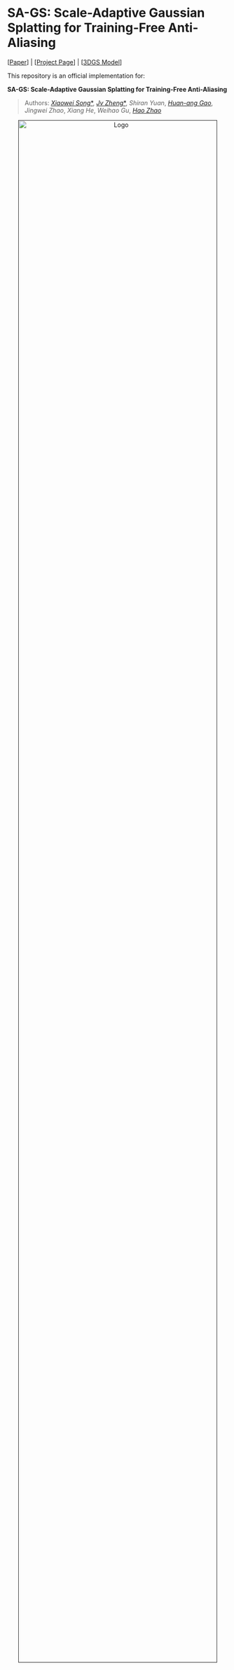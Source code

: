 # SA-GS: Scale-Adaptive Gaussian Splatting for Training-Free Anti-Aliasing
  
[[Paper](https://drive.google.com/file/d/1uVSdYOXreEuntpswW3HXV-TypKi-ZopQ/view?usp=drive_link)] | [[Project Page](https://kevinsong729.github.io/project-pages/SA-GS/)] | [[3DGS Model](https://drive.google.com/drive/folders/10DC8iPt1RE5cp_b6b1naMoRlR2bsvlAa?usp=drive_link)]

This repository is an official implementation for:

**SA-GS: Scale-Adaptive Gaussian Splatting for Training-Free Anti-Aliasing**

> Authors:  [_Xiaowei Song_*](https://kevinSONG729.github.io/), [_Jv Zheng_*](https://zsy1987.github.io/), _Shiran Yuan_, [_Huan-ang Gao_](https://c7w.tech/about/), _Jingwei Zhao_, _Xiang He_, _Weihao Gu_, [_Hao Zhao_](https://sites.google.com/view/fromandto)

<p align="center">
  <a href="">
    <img src="./img/bicycle_zoomoutin.gif" alt="Logo" width="95%">
  </a>
</p>

<p align="center">
We introduce SA-GS, a training-free approach that can be directly applied to the inference process of any pretrained 3DGS model to resolve its visual artefacts at drastically changed rendering settings.
</p>
<br>

# Introduction
3DGS has gained attention in the industry due to its high-quality view rendering and fast speeds. However, view quality degradation can occur during rendering depending on settings such as resolution, distance, and focal length. Existing methods address this issue by adding regularity to Gaussian primitives in both 3D and 2D space during training. However, these methods overlook a significant drawback of 3DGS when used with different rendering settings: the scale ambiguity problem. This issue directly results in the inability of 3DGS to utilise conventional anti-aliasing techniques. We propose and analyse this problem for the first time and correct this shortcoming by using only 2D scale-adaptive filters. Based on this, we use conventional antialiasing methods such as integration and super-sampling to solve the aliasing effect caused by insufficient sampling frequency. It is worth noting that our method is the first Gaussian anti-aliasing technique that does not require training. Therefore, it can be directly integrated into existing 3DGS models to enhance their anti-aliasing capabilities. The method was validated in both bounded and unbounded scenarios, and the experimental results demonstrate that it achieves robust anti-aliasing performance enhancement in the most efficient way, surpassing or equaling the current optimal settings.

# Installation

```
cd SA-GS
conda create -y -n SA-GS python=3.8
conda activate SA-GS
pip install -r requirements.txt
pip install submodules/simple-knn/
pip install submodules/diff-gaussian-rasterization_new
```

# Dataset
## Blender Dataset
Please download and unzip nerf_synthetic.zip from the [NeRF's official Google Drive](https://drive.google.com/drive/folders/128yBriW1IG_3NJ5Rp7APSTZsJqdJdfc1). Then generate multi-scale blender dataset with
```
python convert_blender_data.py --blender_dir nerf_synthetic/ --out_dir multi-scale
```

## Mip-NeRF 360 Dataset
Please download the data from the [Mip-NeRF 360](https://jonbarron.info/mipnerf360/) and request the authors for the treehill and flowers scenes.


## Model
Please download and unzip models.zip from the [Google Drive](https://drive.google.com/drive/folders/10DC8iPt1RE5cp_b6b1naMoRlR2bsvlAa?usp=drive_link).
Eventually, **model** folder should look like this:

```
<your/model/path>
|-- point_cloud
    |-- iteration_xxxx
        |-- point_cloud.ply
|-- cameras.json
|-- cfg_args
```

# Train
Our code integrates the training process of the vinilla 3DGS, which can be trained using the following code. Of course, you can also use a pre-trained 3DGS model, e.g. downloaded from [here](https://drive.google.com/drive/folders/10DC8iPt1RE5cp_b6b1naMoRlR2bsvlAa?usp=drive_link), or a model that you have trained separately (satisfying the model catalogue specification above).
```
# single-scale training on NeRF-Synthetic dataset
python train.py -s /your/dataset/scene/path -m /your/output/path --data_type blender --save_iterations 30000 --r 1

# multi-scale training on NeRF-Synthetic dataset
python train.py -s /your/dataset/scene/path -m /your/output/path --data_type blender --save_iterations 30000 --load_allres

# single-scale training on Mip-NeRF 360 dataset
python train.py -s /your/dataset/scene/path -m /your/output/path --data_type 360v2 --save_iterations 30000 --r 1
```

# Render
## Render on Training Dataset
Render using our method. There are four modes to choose from: source-GS, only-filter, integration and super-sampling:
```
# Multi-scale testing on NeRF-synthetic dataset
python render_blender.py -s /your/data/path -m /your/model/path --save_name OUTPUT --load_allres --mode integration

# Single-scale testing on NeRF-synthetic dataset
python render_blender.py -s /your/data/path -m /your/model/path --save_name OUTPUT --r 8 --focal_rate 0.5 --mode integration 

# Single-scale testing on Mip-NeRF 360 dataset
python render_360.py -s /your/data/path -m /your/model/path --save_name OUTPUT --r 8 --focal_rate 0.5 --mode integration
```
## Render with user-defined camera tracks(parameters)
We support user-defined camera tracks and camera parameters for scene rendering：
```
python render_custom.py -s /your/data/path -m /your/model/path --save_name OUTPUT --camera_trajectory /your/tracks/file/path.json --mode integration
```
We provide functions to generate camera track json files from the , which you can modify manually to generate the track effects you want (pose interpolation, wrap around, forward, backward, etc.):
```
python ./utils/generate_tracks.py 
```

# Acknowledgements
This project is built upon [3DGS](https://github.com/graphdeco-inria/gaussian-splatting) and [Mip-splatting](https://github.com/autonomousvision/mip-splatting). Please follow the license of 3DGS and Mip-splatting. We thank all the authors for their great work and repos. 
